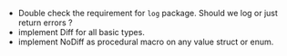 * Double check the requirement for `log` package. Should we log or just return errors ?
* implement Diff for all basic types.
* implement NoDiff as procedural macro on any value struct or enum.
